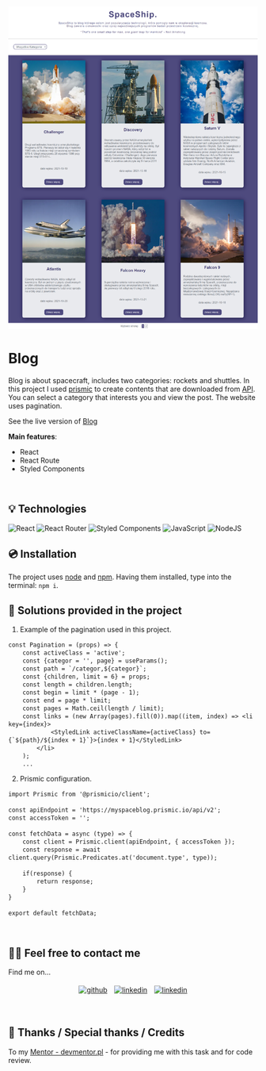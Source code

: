 ![Blog](./src/image/blog.png)


# Blog

Blog is about spacecraft, includes two categories: rockets and shuttles. In this project I used [prismic](https://prismic.io/) to create contents that are downloaded from [API](https://prismic.io/docs/technologies/introduction-to-the-content-query-api). You can select a category that interests you and view the post. The website uses pagination.

See the live version of [Blog](https://domas-mo.github.io/Blog/)

**Main features**:
- React
- React Route
- Styled Components

&nbsp;
 
## 💡 Technologies

![React](https://img.shields.io/badge/react-%2320232a.svg?style=for-the-badge&logo=react&logoColor=%2361DAFB)
![React Router](https://img.shields.io/badge/React_Router-CA4245?style=for-the-badge&logo=react-router&logoColor=white)
![Styled Components](https://img.shields.io/badge/styled--components-DB7093?style=for-the-badge&logo=styled-components&logoColor=white)
![JavaScript](https://img.shields.io/badge/javascript-%23323330.svg?style=for-the-badge&logo=javascript&logoColor=%23F7DF1E)
![NodeJS](https://img.shields.io/badge/node.js-6DA55F?style=for-the-badge&logo=node.js&logoColor=white)
&nbsp;
 
## 💿 Installation

The project uses [node](https://nodejs.org/en/) and [npm](https://www.npmjs.com/). Having them installed, type into the terminal: `npm i`.
&nbsp;

## 🤔 Solutions provided in the project

1. Example of the pagination used in this project.
```
const Pagination = (props) => {
	const activeClass = 'active';
	const {categor = '', page} = useParams();
	const path = `/categor,${categor}`;
	const {children, limit = 6} = props;
	const length = children.length;
	const begin = limit * (page - 1);
	const end = page * limit;
	const pages = Math.ceil(length / limit);
	const links = (new Array(pages).fill(0)).map((item, index) => <li key={index}>
			<StyledLink activeClassName={activeClass} to={`${path}/${index + 1}`}>{index + 1}</StyledLink>
		</li>
	);
	...
```

2. Prismic configuration.
```
import Prismic from '@prismicio/client';

const apiEndpoint = 'https://myspaceblog.prismic.io/api/v2';
const accessToken = '';

const fetchData = async (type) => {
	const client = Prismic.client(apiEndpoint, { accessToken });
	const response = await client.query(Prismic.Predicates.at('document.type', type));

    if(response) {
		return response;
	}
}

export default fetchData;
```
&nbsp;

## 🙋‍♂️ Feel free to contact me

Find me on...

<p align="center">
	<a href="https://github.com/domas-mo"><img alt="github" width="10%" style="padding:5px" src="https://img.icons8.com/clouds/100/000000/github.png"/></a>
	<a href="https://www.linkedin.com/in/dominik-mo/"><img alt="linkedin" width="10%" style="padding:5px" src="https://img.icons8.com/clouds/100/000000/linkedin.png"/></a>
    <a href="mailto:dominik.mozdzen1@gmail.com"><img alt="linkedin" width="10%" style="padding:5px" src="https://img.icons8.com/clouds/100/000000/email.png"/></a>
</p>
&nbsp;

## 👏 Thanks / Special thanks / Credits

To my [Mentor - devmentor.pl](https://devmentor.pl/) - for providing me with this task and for code review.
